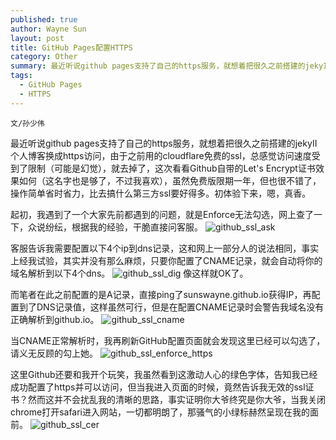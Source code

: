 ```yaml
---
published: true
author: Wayne Sun
layout: post
title: GitHub Pages配置HTTPS
category: Other
summary: 最近听说github pages支持了自己的https服务，就想着把很久之前搭建的jekyII个人博客换成https访问。
tags:
  - GitHub Pages
  - HTTPS
---
```


`文/孙少伟`

最近听说github pages支持了自己的https服务，就想着把很久之前搭建的jekyII个人博客换成https访问，由于之前用的cloudflare免费的ssl，总感觉访问速度受到了限制（可能是幻觉），就去掉了，这次看看Github自带的Let's Encrypt证书效果如何（这名字也是够了，不过我喜欢），虽然免费版限期一年，但也很不错了，操作简单省时省力，比去搞什么第三方ssl要好得多。初体验下来，嗯，真香。

起初，我遇到了一个大家先前都遇到的问题，就是Enforce无法勾选，网上查了一下，众说纷纭，根据我的经验，干脆直接问客服。
![github_ssl_ask](https://i.loli.net/2018/09/27/5bac514b17bec.png)

客服告诉我需要配置以下4个ip到dns记录，这和网上一部分人的说法相同，事实上经我试验，其实并没有那么麻烦，只要你配置了CNAME记录，就会自动将你的域名解析到以下4个dns。
![github_ssl_dig](https://i.loli.net/2018/09/27/5bac54748a0af.png)
像这样就OK了。

而笔者在此之前配置的是A记录，直接ping了sunswayne.github.io获得IP，再配置到了DNS记录值，这样虽然可行，但是在配置CNAME记录时会警告我域名没有正确解析到github.io。
![github_ssl_cname](https://i.loli.net/2018/09/27/5bac51ac4bd7b.png)

当CNAME正常解析时，我再刷新GitHub配置页面就会发现这里已经可以勾选了，请义无反顾的勾上她。
![github_ssl_enforce_https](https://i.loli.net/2018/09/27/5bac51ac68fb3.png)

这里Github还要和我开个玩笑，我虽然看到这激动人心的绿色字体，告知我已经成功配置了https并可以访问，但当我进入页面的时候，竟然告诉我无效的ssl证书？然而这并不会扰乱我的清晰的思路，事实证明你大爷终究是你大爷，当我关闭chrome打开safari进入网站，一切都明朗了，那骚气的小绿标赫然呈现在我的面前。
![github_ssl_cer](https://i.loli.net/2018/09/27/5bac547471f04.png)